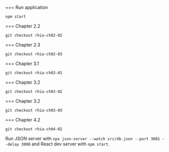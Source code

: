 === Run application

```
npm start
```

=== Chapter 2.2

```
git checkout rhia-ch02-02
```

=== Chapter 2.3

```
git checkout rhia-ch02-03
```

=== Chapter 3.1

```
git checkout rhia-ch03-01
```

=== Chapter 3.2

```
git checkout rhia-ch03-02
```

=== Chapter 3.2

```
git checkout rhia-ch03-03
```

=== Chapter 4.2

```
git checkout rhia-ch04-02
```

Run JSON server with `npx json-server --watch src/db.json --port 3001 --delay 3000` and React dev server 
with `npm start`.
